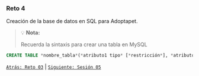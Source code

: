 ### Reto 4

Creación de la base de datos en SQL para Adoptapet.

>💡 **Nota:**
>
>Recuerda la sintaxis para crear una tabla en MySQL

```sql
CREATE TABLE *nombre_tabla*(*atributo1 tipo* [*restricción*], *atributo2...);*
```

[`Atrás: Reto 03`](../Reto-03) | [`Siguiente: Sesión 05`](../REEADME.md)
